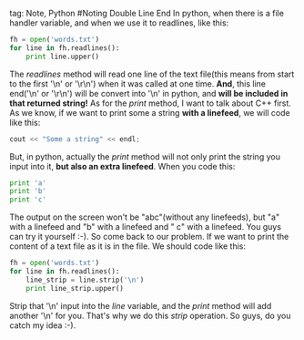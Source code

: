 tag: Note, Python
#Noting Double Line End
In python, when there is a file handler variable, and when we use it to readlines, like this:
```python
fh = open('words.txt')
for line in fh.readlines():
    print line.upper()
```
The *readlines* method will read one line of the text file(this means from start to the first '\n' or '\r\n') when it was called at one time. **And**, this line end('\n' or '\r\n') will be convert into '\n' in python, and **will
be included in that returned string!** 
As for the *print* method, I want to talk about C++ first. 
As we know, if we want to print some a string **with a linefeed**, we will code like this:
```c
cout << "Some a string" << endl;
```
But, in python, actually the *print* method will not only print the string you input into it, **but also an extra linefeed**. 
When you code this:
```python
print 'a'
print 'b'
print 'c'
```
The output on the screen won't be "abc"(without any linefeeds), but "a" with a linefeed and "b" with a linefeed and " c" with a linefeed. 
You guys can try it yourself :-). 
So come back to our problem. If we want to print the content of a text file as it is in the file. We should code like this:
```python
fh = open('words.txt')
for line in fh.readlines():
    line_strip = line.strip('\n')
    print line_strip.upper()
```
Strip that '\n' input into the *line* variable, and the *print* method will add another '\n' for you. That's why we do this *strip* operation. 
So guys, do you catch my idea :-).
